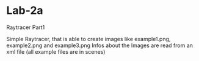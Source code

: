 # Lab-2a
Raytracer Part1

Simple Raytracer, that is able to create images like example1.png, example2.png and example3.png
Infos about the Images are read from an xml file (all example files are in scenes)
